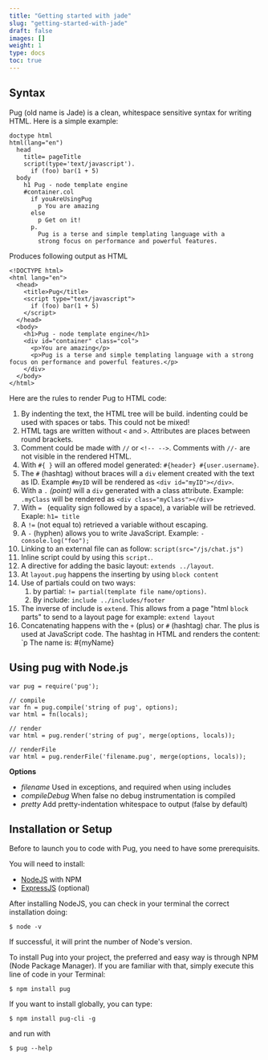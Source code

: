```yaml
---
title: "Getting started with jade"
slug: "getting-started-with-jade"
draft: false
images: []
weight: 1
type: docs
toc: true
---
```


## Syntax
Pug (old name is Jade) is a clean, whitespace sensitive syntax for writing HTML. Here is a simple example:

    doctype html
    html(lang="en")
      head
        title= pageTitle
        script(type='text/javascript').
          if (foo) bar(1 + 5)
      body
        h1 Pug - node template engine
        #container.col
          if youAreUsingPug
            p You are amazing
          else
            p Get on it!
          p.
            Pug is a terse and simple templating language with a
            strong focus on performance and powerful features.

Produces following output as HTML

    <!DOCTYPE html>
    <html lang="en">
      <head>
        <title>Pug</title>
        <script type="text/javascript">
          if (foo) bar(1 + 5)
        </script>
      </head>
      <body>
        <h1>Pug - node template engine</h1>
        <div id="container" class="col">
          <p>You are amazing</p>
          <p>Pug is a terse and simple templating language with a strong focus on performance and powerful features.</p>
        </div>
      </body>
    </html>

Here are the rules to render Pug to HTML code:

1. By indenting the text, the HTML tree will be build. indenting could be used with spaces or tabs. This could not be mixed!
2. HTML tags are written without `<` and `>`. Attributes are places between round brackets.
3. Comment could be made with `//` or `<!-- -->`. Comments with `//-` are not visible in the rendered HTML.
4. With `#{ }` will an offered model generated: `#{header} #{user.username}`. 
5. The `#` (hashtag) without braces will a `div` element created with the text as ID. Example `#myID` will be rendered as `<div id="myID"></div>`. 
6. With a `.` _(point)_ will a `div` generated with a class attribute. Example: `.myClass` will be rendered as `<div class="myClass"></div>`
7. With <code>=&nbsp;</code> (equality sign followed by a space), a variable will be retrieved. Exaple: `h1= title`
8. A `!=` (not equal to) retrieved a variable without escaping.
9. A `-` (hyphen) allows you to write JavaScript. Example: `- console.log("foo");`
10. Linking to an external file can as follow: `script(src="/js/chat.js")`
11. Inline script could by using this `script.`.
12. A directive for adding the basic layout: `extends ../layout`.
13. At `layout.pug` happens the inserting by using `block content`
14. Use of partials could on two ways:
    1. by partial: `!= partial(template file name/options)`.
    2. By include: `include ../includes/footer`
15. The inverse of include is `extend`. This allows from a page "html `block` parts" to send to a layout page for example: `extend layout`
16. Concatenating happens with the `+` (plus) or `#` (hashtag) char. The plus is used at JavaScript code. The hashtag in HTML and renders the content: `p The name is: #{myName}





















## Using pug with Node.js
    var pug = require('pug');
    
    // compile
    var fn = pug.compile('string of pug', options);
    var html = fn(locals);
    
    // render
    var html = pug.render('string of pug', merge(options, locals));
    
    // renderFile
    var html = pug.renderFile('filename.pug', merge(options, locals));

**Options**

 - <i>filename</i> Used in exceptions, and required when using includes
 - <i>compileDebug</i> When false no debug instrumentation is compiled 
 - <i>pretty</i> Add pretty-indentation whitespace to output (false by default)

## Installation or Setup
Before to launch you to code with Pug, you need to have some prerequisits.
 
 You will need to install:
 * [NodeJS][1] with NPM
 * [ExpressJS][2] (optional)
 
 After installing NodeJS, you can check in your terminal the correct installation doing:
 
 ```
 $ node -v
 ```
 If successful, it will print the number of Node's version.
 
 To install Pug into your project, the preferred and easy way is through NPM (Node Package Manager). If you are familiar with that, simply execute this line of code in your Terminal:
 
 ```
 $ npm install pug
 ```
 If you want to install globally, you can type:
 
 ```
 $ npm install pug-cli -g
 ```
and run with

    $ pug --help

  [1]: https://nodejs.org/
  [2]: http://expressjs.com/

